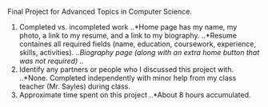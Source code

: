 Final Project for Advanced Topics in Computer Science.

1. Completed vs. incompleted work
..*Home page has my name, my photo, a link to my resume, and a link to my biography.
..*Resume containes all required fields (name, education, coursework, experience, skills, activities).
..*Biography page (along with an extra home button that was not required)
..*
2. Identify any partners or people who I discussed this project with.
..*None. Completed independently with minor help from my class teacher (Mr. Sayles) during class.
3. Approximate time spent on this project
..*About 8 hours accumulated.
